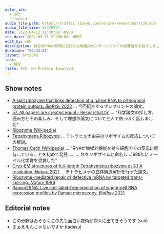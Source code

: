 ```yaml
---
actor_ids:
  - soh
  - tadasu
audio_file_path: https://traffic.libsyn.com/secure/researchat/135.mp3
audio_file_size: 37370774
date: 2022-04-12 11:30:00 +0900
rec_date: 2022-03-11 22:00:00 -0500
edit_by: soh
description: 特定のRNAの発現に反応する細胞内センサーについての原著論文を紹介しました。
duration: "00:33:01"
layout: article
tags:
  - 論文
title: 135. No Protein Involved
---
```


## Show notes
- [A split ribozyme that links detection of a native RNA to orthogonal protein outputs. _BioRxiv_ 2022](https://www.biorxiv.org/content/10.1101/2022.01.12.476080v1) ... 今回紹介するプレプリントの論文。
- [57. All papers are created equal - Researchat.fm](https://researchat.fm/episode/57) ... "科学論文の探し方、読み方とその楽しみ、そして理想の論文について三人で熱っぽく話しました"
- [Ribozyme (Wikipedia)](https://en.wikipedia.org/wiki/Ribozyme)
- [Tetrahymena Ribozyme](http://www.tud.ttu.ee/im/Tonu.Reintamm/shabarova/10.2.html) ... テトラヒメナ由来のリボザイムの反応についての解説。
- [Thomas Cech (Wikipedia)](https://en.wikipedia.org/wiki/Thomas_Cech) ... "RNAが触媒的機能を持ち細胞内での反応に関与していることを初めて発見し、これをリボザイムと命名し...1989年にノーベル化学賞を受賞した"
- [Cryo-EM structures of full-length Tetrahymena ribozyme at 3.1 A resolution. _Nature_ 2021](https://www.nature.com/articles/s41586-021-03803-w) ... テトラヒメナの立体構造解析を行った論文。
- [Ribozyme-mediated repair of defective mRNA by targeted trans-splicing. _Nature_ 1994](https://www.nature.com/articles/371619a0)
- [Raman2RNA: Live-cell label-free prediction of single-cell RNA expression profiles by Raman microscopy. _BioRxiv_ 2021](https://www.biorxiv.org/content/10.1101/2021.11.30.470655v1.full)

## Editorial notes
- この分野はおそらくこの先も面白い技術が次々に出てきそうです (soh)
- まぁええんじゃないですか (tadasu)
